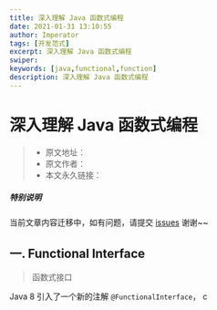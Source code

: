 ```yaml
---
title: 深入理解 Java 函数式编程
date: 2021-01-31 13:10:55
author: Imperator
tags: [开发范式]
excerpt: 深入理解 Java 函数式编程
swiper:
keywords: [java,functional,function]
description: 深入理解 Java 函数式编程
---
```


#  深入理解 Java 函数式编程

> * 原文地址：[]()
> * 原文作者：[]()
> * 本文永久链接：[]()

##### **特别说明**

当前文章内容迁移中，如有问题，请提交 [issues](https://github.com/Starrier/starrier.github.io/issues) 谢谢~~


## 一. Functional Interface

> 函数式接口

Java 8 引入了一个新的注解 `@FunctionalInterface`，
c
